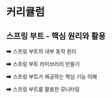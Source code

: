 # 커리큘럼
## 스프링 부트 - 핵심 원리와 활용

➡ 스프링 부트의 내부 동작 원리

➡ 스프링 부트 라이브러리 만들기

➡ 스프링 부트가 제공하는 핵심 기능 이해

➡ 스프링 부트를 활용한 모니터링

